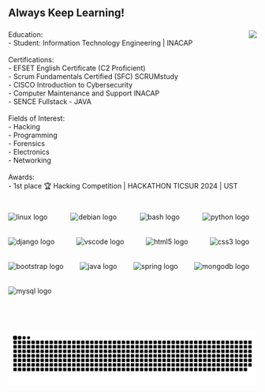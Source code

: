<h2 align="left">Always Keep Learning!</h2>

###

<img align="right" height="250" src="https://i.giphy.com/VbnUQpnihPSIgIXuZv.webp"  />

###

<p align="left">Education:<br>- Student: Information Technology Engineering | INACAP<br><br>Certifications:                                                                 <br>- EFSET English Certificate (C2 Proficient)<br>- Scrum Fundamentals Certified (SFC)  SCRUMstudy   <br>- CISCO Introduction to Cybersecurity                         <br>- Computer Maintenance and Support  INACAP         <br>- SENCE Fullstack - JAVA<br><br>Fields of Interest:<br>- Hacking<br>- Programming<br>- Forensics<br>- Electronics<br>- Networking<br><br>Awards:<br>- 1st place 🏆 Hacking Competition | HACKATHON TICSUR 2024 | UST</p>

###

<br clear="both">

<div style="display: flex; flex-wrap: wrap; justify-content: space-between; align-items: center;">
  <img src="https://cdn.jsdelivr.net/gh/devicons/devicon/icons/linux/linux-original.svg" height="50" alt="linux logo" style="margin-right: 15px;" />
  <img src="https://cdn.jsdelivr.net/gh/devicons/devicon/icons/debian/debian-original.svg" height="50" alt="debian logo" style="margin-right: 15px;" />
  <img src="https://cdn.simpleicons.org/gnubash/4EAA25" height="50" alt="bash logo" style="margin-right: 15px;" />
  <img src="https://cdn.jsdelivr.net/gh/devicons/devicon/icons/python/python-original.svg" height="50" alt="python logo" style="margin-right: 15px;" />
  <img src="https://skillicons.dev/icons?i=django" height="50" alt="django logo" style="margin-right: 15px;" />
  <img src="https://cdn.jsdelivr.net/gh/devicons/devicon/icons/vscode/vscode-original.svg" height="50" alt="vscode logo" style="margin-right: 15px;" />
  <img src="https://cdn.jsdelivr.net/gh/devicons/devicon/icons/html5/html5-original.svg" height="50" alt="html5 logo" style="margin-right: 15px;" />
  <img src="https://cdn.jsdelivr.net/gh/devicons/devicon/icons/css3/css3-original.svg" height="50" alt="css3 logo" style="margin-right: 15px;" />
  <img src="https://cdn.jsdelivr.net/gh/devicons/devicon/icons/bootstrap/bootstrap-original.svg" height="50" alt="bootstrap logo" style="margin-right: 15px;" />
  <img src="https://cdn.jsdelivr.net/gh/devicons/devicon/icons/java/java-original.svg" height="50" alt="java logo" style="margin-right: 15px;" />
  <img src="https://cdn.jsdelivr.net/gh/devicons/devicon/icons/spring/spring-original.svg" height="50" alt="spring logo" style="margin-right: 15px;" />
  <img src="https://cdn.jsdelivr.net/gh/devicons/devicon/icons/mongodb/mongodb-original.svg" height="50" alt="mongodb logo" style="margin-right: 15px;" />
  <img src="https://cdn.jsdelivr.net/gh/devicons/devicon/icons/mysql/mysql-original.svg" height="50" alt="mysql logo" />
</div>

###

<br clear="both">

<img src="https://raw.githubusercontent.com/platane/snk/output/github-contribution-grid-snake-dark.svg" alt="Snake animation" />

###

<br clear="both">
